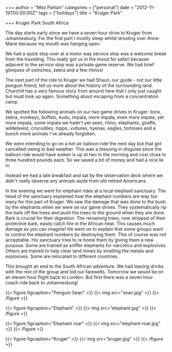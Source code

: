 +++
author = "Mez Pahlan"
categories = ["personal"]
date = "2012-11-19T00:00:00Z"
tags = ["holidays"]
title = "Kruger Park"

+++
Kruger Park South Africa

The day starts early since we have a seven hour drive to Kruger from Johannesburg. For the first part I mostly sleep
whilst drooling over Anne-Marie because my mouth was hanging open.

<!--more-->

We had a quick stop over at a motor way service stop was a welcome break from the travelling. This really got us in the
mood for safari because adjacent to the service stop was a private game reserve. We had brief glimpses of ostriches,
zebra and a few rhinos!

The next part of the ride to Kruger we had Shaun, our guide - not our little penguin friend, tell us more about the
history of the surrounding land. Churchill has a very famous story from around here that I only just caught but must
look up again. Something about escaping from a concentration camp.

We spotted the following animals on our two game drives in Kruger: lions, zebra, monkeys, buffalo, kudu, impala, more
impala, even more impala, yet more impala, some impala we hadn't yet seen, rhino, elephants, giraffe, wildebeest,
crocodiles, hippo, vultures, hyenas, eagles, tortoises and a bunch more animals I've already forgotten.

We were intending to go on a hot air balloon ride the next day but that got cancelled owing to bad weather. This was a
blessing in disguise since the balloon ride would have woken is up at two in the morning and cost close to three hundred
pounds each. So we saved a bit of money and had a nice lie in.

Instead we had a late breakfast and sat by the observation deck where we didn't really observe any animals aside from
old retired Americans.

In the evening we went for elephant rides at a local elephant sanctuary. The head of the sanctuary explained how the
elephant numbers are way too many for this part of Kruger. We saw the damage that was done to the bush by the elephants
when we were on our game drives. They systematically rip the bark off the trees and push the trees to the ground when
they are done. Bark is crucial for their digestion. The remaining trees, now stripped of their protective bark, easily
catch fire in the African heat. This causes much damage as you can imagine! He went on to explain that some groups want
to control the elephant numbers by destroying them. This of course was not acceptable. His sanctuary tries to re home
them by giving them a new purpose. Some are trained as sniffer elephants for narcotics and explosives. Others are
trained to help clear land mines by smelling the metals and explosives. Some are relocated to different countries.

This brought an end to the South African adventure. We had leaving drinks with the rest of the group and bid our
farewells. Tomorrow we would be on an eleven hour flight back to London. But first there was a seven hour coach ride
back to Johannesburg!

{{< figure figcaption="Penguin Sean" >}}
    {{< img src="sean.jpg" >}}
{{< /figure >}}

{{< figure figcaption="Elephant" >}}
    {{< img src="elephant.jpg" >}}
{{< /figure >}}

{{< figure figcaption="Elephant roar" >}}
    {{< img src="elephant-roar.jpg" >}}
{{< /figure >}}

{{< figure figcaption="Kruger" >}}
    {{< img src="kruger.jpg" >}}
{{< /figure >}}
